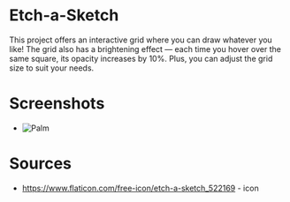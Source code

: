 # Etch-a-Sketch

This project offers an interactive grid where you can draw whatever you like! The grid also has a brightening effect — each time you hover over the same square, its opacity increases by 10%. Plus, you can adjust the grid size to suit your needs.

# Screenshots

-   ![Palm](https://i.imgur.com/LsFYqZc.png?raw=true)

# Sources

-   https://www.flaticon.com/free-icon/etch-a-sketch_522169 - icon
